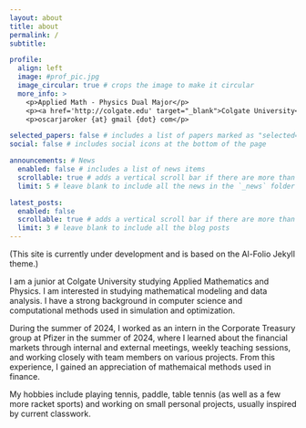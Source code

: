 ```yaml
---
layout: about
title: about
permalink: /
subtitle:

profile:
  align: left
  image: #prof_pic.jpg
  image_circular: true # crops the image to make it circular
  more_info: >
    <p>Applied Math - Physics Dual Major</p>
    <p><a href='http://colgate.edu' target="_blank">Colgate University</a></p>
    <p>oscarjaroker {at} gmail {dot} com</p>

selected_papers: false # includes a list of papers marked as "selected={true}"
social: false # includes social icons at the bottom of the page

announcements: # News
  enabled: false # includes a list of news items
  scrollable: true # adds a vertical scroll bar if there are more than 3 news items
  limit: 5 # leave blank to include all the news in the `_news` folder

latest_posts:
  enabled: false
  scrollable: true # adds a vertical scroll bar if there are more than 3 new posts items
  limit: 3 # leave blank to include all the blog posts
---
```


(This site is currently under development and is based on the Al-Folio Jekyll theme.)

I am a junior at Colgate University studying Applied Mathematics and Physics. I am interested in studying mathematical modeling and data analysis. I have a strong background in computer science and computational methods used in simulation and optimization.

During the summer of 2024, I worked as an intern in the Corporate Treasury group at Pfizer in the summer of 2024, where I learned about the financial markets through internal and external meetings, weekly teaching sessions, and working closely with team members on various projects. From this experience, I gained an appreciation of mathemaical methods used in finance.

My hobbies include playing tennis, paddle, table tennis (as well as a few more racket sports) and working on small personal projects, usually inspired by current classwork.
